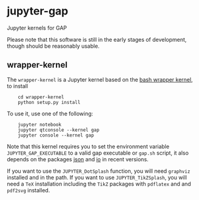 # jupyter-gap
Jupyter kernels for GAP 

Please note that this software is still in the early stages of development, though should be reasonably usable.

## wrapper-kernel

The `wrapper-kernel` is a Jupyter kernel based on the [bash wrapper kernel](https://github.com/takluyver/bash_kernel),
to install

```shell
    cd wrapper-kernel
    python setup.py install
```

To use it, use one of the following:

```shell
    jupyter notebook
    jupyter qtconsole --kernel gap
    jupyter console --kernel gap
```

Note that this kernel requires you to set the environment variable `JUPYTER_GAP_EXECUTABLE` to a valid gap executable or `gap.sh` script, it also depends on the packages [json](https://github.com/gap-packages/json) and [io](https://github.com/gap-packages/io) in recent versions.

If you want to use the `JUPYTER_DotSplash` function, you will need `graphviz` installed and in the path. If you want to use `JUPYTER_TikZSplash`, you will need a `TeX` installation including the `TikZ` packages with `pdflatex` and and `pdf2svg` installed.
